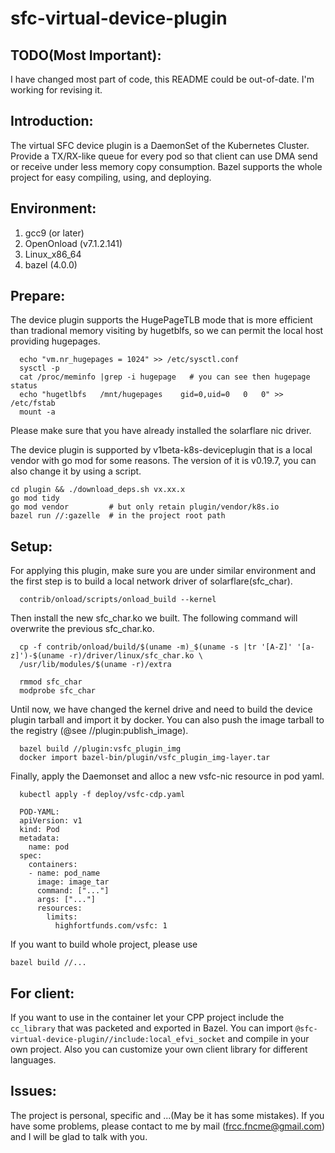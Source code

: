<!--
 * @Descripition: Intro
 * @Author: Franco Chen
 * @Date: 2022-07-21 17:29:21
 * @LastEditors: Franco Chen
 * @LastEditTime: 2022-08-01 14:02:37
-->
# sfc-virtual-device-plugin

## TODO(Most Important):
  I have changed most part of code, this README could be out-of-date. I'm working for revising it.

## Introduction:
The virtual SFC device plugin is a DaemonSet of the Kubernetes Cluster. Provide a TX/RX-like queue for every pod so that client can use DMA send or receive under less memory copy consumption. Bazel supports the whole project for easy compiling, using, and deploying.

## Environment:
1. gcc9 (or later)
2. OpenOnload (v7.1.2.141)
3. Linux_x86_64
4. bazel (4.0.0)

## Prepare:
The device plugin supports the HugePageTLB mode that is more efficient than tradional memory visiting by hugetblfs, so we can permit the local host providing hugepages.
  ```
    echo "vm.nr_hugepages = 1024" >> /etc/sysctl.conf
    sysctl -p
    cat /proc/meminfo |grep -i hugepage   # you can see then hugepage status
    echo "hugetlbfs   /mnt/hugepages    gid=0,uid=0   0   0" >> /etc/fstab 
    mount -a
  ```
Please make sure that you have already installed the solarflare nic driver.

The device plugin is supported by v1beta-k8s-deviceplugin that is a local vendor with go mod for some reasons. The version of it is v0.19.7, you can also change it by using a script.
  ```
  cd plugin && ./download_deps.sh vx.xx.x
  go mod tidy
  go mod vendor         # but only retain plugin/vendor/k8s.io
  bazel run //:gazelle  # in the project root path
  ```

## Setup:
For applying this plugin, make sure you are under similar environment and the first step is to build a local network driver of solarflare(sfc_char).
  ```
    contrib/onload/scripts/onload_build --kernel
  ```
Then install the new sfc_char.ko we built. The following command will overwrite the previous sfc_char.ko.
  ```
    cp -f contrib/onload/build/$(uname -m)_$(uname -s |tr '[A-Z]' '[a-z]')-$(uname -r)/driver/linux/sfc_char.ko \ 
    /usr/lib/modules/$(uname -r)/extra
    
    rmmod sfc_char
    modprobe sfc_char
  ```
Until now, we have changed the kernel drive and need to build the device plugin tarball and import it by docker. You can also push the image tarball to the registry (@see //plugin:publish_image).
  ```
    bazel build //plugin:vsfc_plugin_img
    docker import bazel-bin/plugin/vsfc_plugin_img-layer.tar
  ```
Finally, apply the Daemonset and alloc a new vsfc-nic resource in pod yaml.
  ```
    kubectl apply -f deploy/vsfc-cdp.yaml
    
    POD-YAML:
    apiVersion: v1
    kind: Pod
    metadata:
      name: pod
    spec:
      containers:
      - name: pod_name
        image: image_tar
        command: ["..."]
        args: ["..."]
        resources:
          limits:
            highfortfunds.com/vsfc: 1
  ```
If you want to build whole project, please use
  ```
  bazel build //...
  ```

## For client:
  If you want to use in the container let your CPP project include the ```cc_library``` that was packeted and exported in Bazel. You can import ```@sfc-virtual-device-plugin//include:local_efvi_socket``` and compile in your own project. Also you can customize your own client library for different languages.
## Issues:
  The project is personal, specific and ...(May be it has some mistakes). If you have some problems, please contact to me by mail (frcc.fncme@gmail.com) and I will be glad to talk with you.
